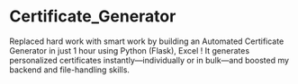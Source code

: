 # Certificate_Generator
Replaced hard work with smart work by building an Automated Certificate Generator in just 1 hour using Python (Flask), Excel ! It generates personalized certificates instantly—individually or in bulk—and boosted my backend and file-handling skills.
